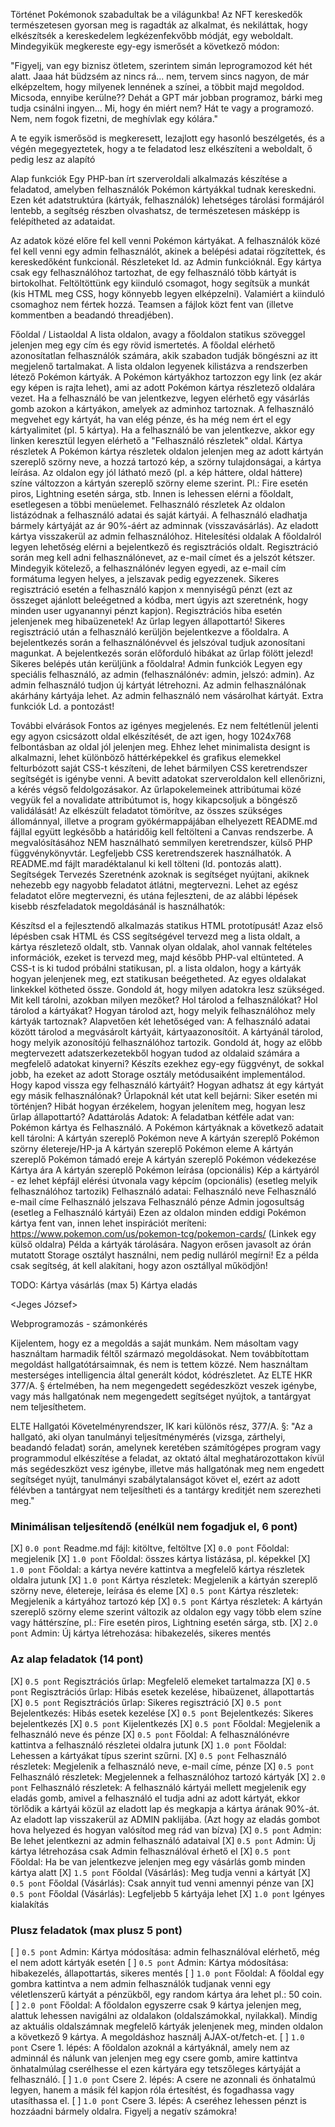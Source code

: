 Történet
Pokémonok szabadultak be a világunkba! Az NFT kereskedők természetesen gyorsan meg is ragadták az alkalmat, és nekiláttak, hogy elkészítsék a kereskedelem legkézenfekvőbb módját, egy weboldalt. Mindegyikük megkereste egy-egy ismerősét a következő módon:

"Figyelj, van egy biznisz ötletem, szerintem simán leprogramozod két hét alatt. Jaaa hát büdzsém az nincs rá... nem, tervem sincs nagyon, de már elképzeltem, hogy milyenek lennének a színei, a többit majd megoldod. Micsoda, ennyibe kerülne?? Dehát a GPT már jobban programoz, bárki meg tudja csinálni ingyen... Mi, hogy én miért nem? Hát te vagy a programozó. Nem, nem fogok fizetni, de meghívlak egy kólára."

A te egyik ismerősöd is megkeresett, lezajlott egy hasonló beszélgetés, és a végén megegyeztetek, hogy a te feladatod lesz elkészíteni a weboldalt, ő pedig lesz az alapító

Alap funkciók
Egy PHP-ban írt szerveroldali alkalmazás készítése a feladatod, amelyben felhasználók Pokémon kártyákkal tudnak kereskedni. Ezen két adatstruktúra (kártyák, felhasználók) lehetséges tárolási formájáról lentebb, a segítség részben olvashatsz, de természetesen másképp is felépítheted az adataidat.

Az adatok közé előre fel kell venni Pokémon kártyákat.
A felhasználók közé fel kell venni egy admin felhasználót, akinek a belépési adatai rögzítettek, és kereskedőként funkcionál. Részleteket ld. az Admin funkcióknál.
Egy kártya csak egy felhasználóhoz tartozhat, de egy felhasználó több kártyát is birtokolhat.
Feltöltöttünk egy kiinduló csomagot, hogy segítsük a munkát (kis HTML meg CSS, hogy könnyebb legyen elképzelni). Valamiért a kiinduló csomaghoz nem fértek hozzá. Teamsen a fájlok közt fent van (illetve kommentben a beadandó threadjében).

Főoldal / Listaoldal
A lista oldalon, avagy a főoldalon statikus szöveggel jelenjen meg egy cím és egy rövid ismertetés.
A főoldal elérhető azonosítatlan felhasználók számára, akik szabadon tudják böngészni az itt megjelenő tartalmakat.
A lista oldalon legyenek kilistázva a rendszerben létező Pokémon kártyák.
A Pokémon kártyákhoz tartozzon egy link (ez akár egy képen is rajta lehet), ami az adott Pokémon kártya részletező oldalára vezet.
Ha a felhasználó be van jelentkezve, legyen elérhető egy vásárlás gomb azokon a kártyákon, amelyek az adminhoz tartoznak. A felhasználó megvehet egy kártyát, ha van elég pénze, és ha még nem ért el egy kártyalimitet (pl. 5 kártya).
Ha a felhasználó be van jelentkezve, akkor egy linken keresztül legyen elérhető a "Felhasználó részletek" oldal.
Kártya részletek
A Pokémon kártya részletek oldalon jelenjen meg az adott kártyán szereplő szörny neve, a hozzá tartozó kép, a szörny tulajdonságai, a kártya leírása.
Az oldalon egy jól látható mező (pl. a kép háttere, oldal háttere) színe változzon a kártyán szereplő szörny eleme szerint. Pl.: Fire esetén piros, Lightning esetén sárga, stb.
Innen is lehessen elérni a főoldalt, esetlegesen a többi menüelemet.
Felhasználó részletek
Az oldalon listázódnak a felhasználó adatai és saját kártyái.
A felhasználó eladhatja bármely kártyáját az ár 90%-áért az adminnak (visszavásárlás). Az eladott kártya visszakerül az admin felhasználóhoz.
Hitelesítési oldalak
A főoldalról legyen lehetőség elérni a bejelentkező és regisztrációs oldalt.
Regisztráció során meg kell adni felhasználónevet, az e-mail címet és a jelszót kétszer. Mindegyik kötelező, a felhasználónév legyen egyedi, az e-mail cím formátuma legyen helyes, a jelszavak pedig egyezzenek. Sikeres regisztráció esetén a felhasználó kapjon x mennyiségű pénzt (ezt az összeget ajánlott beleégetned a kódba, mert úgyis azt szeretnénk, hogy minden user ugyanannyi pénzt kapjon).
Regisztrációs hiba esetén jelenjenek meg hibaüzenetek! Az űrlap legyen állapottartó! Sikeres regisztráció után a felhasználó kerüljön bejelentkezve a főoldalra.
A bejelentkezés során a felhasználónévvel és jelszóval tudjuk azonosítani magunkat.
A bejelentkezés során előforduló hibákat az űrlap fölött jelezd! Sikeres belépés után kerüljünk a főoldalra!
Admin funkciók
Legyen egy speciális felhasználó, az admin (felhasználónév: admin, jelszó: admin).
Az admin felhasználó tudjon új kártyát létrehozni.
Az admin felhasználónak akárhány kártyája lehet.
Az admin felhasználó nem vásárolhat kártyát.
Extra funkciók
Ld. a pontozást!

További elvárások
Fontos az igényes megjelenés. Ez nem feltétlenül jelenti egy agyon csicsázott oldal elkészítését, de azt igen, hogy 1024x768 felbontásban az oldal jól jelenjen meg. Ehhez lehet minimalista designt is alkalmazni, lehet különböző háttérképekkel és grafikus elemekkel felturbózott saját CSS-t készíteni, de lehet bármilyen CSS keretrendszer segítségét is igénybe venni.
A bevitt adatokat szerveroldalon kell ellenőrizni, a kérés végső feldolgozásakor. Az űrlapokelemeinek attribútumai közé vegyük fel a novalidate attribútumot is, hogy kikapcsoljuk a böngésző validálását!
Az elkészült feladatot tömörítve, az összes szükséges állománnyal, illetve a program gyökérmappájában elhelyezett README.md fájllal együtt legkésőbb a határidőig kell feltölteni a Canvas rendszerbe.
A megvalósításához NEM használható semmilyen keretrendszer, külső PHP függvénykönyvtár. Legfeljebb CSS keretrendszerek használhatók.
A README.md fájlt maradéktalanul ki kell tölteni (ld. pontozás alatt).
Segítségek
Tervezés
Szeretnénk azoknak is segítséget nyújtani, akiknek nehezebb egy nagyobb feladatot átlátni, megtervezni. Lehet az egész feladatot előre megtervezni, és utána fejleszteni, de az alábbi lépések kisebb részfeladatok megoldásánál is használhatók:

Készítsd el a fejlesztendő alkalmazás statikus HTML prototípusát! Azaz első lépésben csak HTML és CSS segítségével tervezd meg a lista oldalt, a kártya részletező oldalt, stb. Vannak olyan oldalak, ahol vannak feltételes információk, ezeket is tervezd meg, majd később PHP-val eltünteted. A CSS-t is ki tudod próbálni statikusan, pl. a lista oldalon, hogy a kártyák hogyan jelenjenek meg, ezt statikusan beégetheted. Az egyes oldalakat linkekkel kötheted össze.
Gondold át, hogy milyen adatokra lesz szükséged. Mit kell tárolni, azokban milyen mezőket?
Hol tárolod a felhasználókat?
Hol tárolod a kártyákat?
Hogyan tárolod azt, hogy melyik felhasználóhoz mely kártyák tartoznak? Alapvetően két lehetőséged van:
A felhasználó adatai között tárolod a megvásárolt kártyáit, kártyaazonosítóit.
A kártyánál tárolod, hogy melyik azonosítójú felhasználóhoz tartozik.
Gondold át, hogy az előbb megtervezett adatszerkezetekből hogyan tudod az oldalaid számára a megfelelő adatokat kinyerni? Készíts ezekhez egy-egy függvényt, de sokkal jobb, ha ezeket az adott Storage osztály metódusaiként implementálod.
Hogy kapod vissza egy felhasználó kártyáit?
Hogyan adhatsz át egy kártyát egy másik felhasználónak?
Űrlapoknál két utat kell bejárni:
Siker esetén mi történjen?
Hibát hogyan érzékelem, hogyan jelenítem meg, hogyan lesz űrlap állapottartó?
Adattárolás
Adatok: A feladatban kétféle adat van: Pokémon kártya és Felhasználó.
A Pokémon kártyáknak a következő adatait kell tárolni:
A kártyán szereplő Pokémon neve
A kártyán szereplő Pokémon szörny életereje/HP-ja
A kártyán szereplő Pokémon eleme
A kártyán szereplő Pokémon támadó ereje
A kártyán szereplő Pokémon védekezése
Kártya ára
A kártyán szereplő Pokémon leírása (opcionális)
Kép a kártyáról - ez lehet képfájl elérési útvonala vagy képcím (opcionális)
(esetleg melyik felhasználóhoz tartozik)
Felhasználó adatai:
Felhasználó neve
Felhasználó e-mail címe
Felhasználó jelszava
Felhasználó pénze
Admin jogosultság
(esetleg a Felhasználó kártyái)
Ezen az oldalon minden eddigi Pokémon kártya fent van, innen lehet inspirációt meríteni: https://www.pokemon.com/us/pokemon-tcg/pokemon-cards/ (Linkek egy külső oldalra)
Példa a kártyák tárolására. Nagyon erősen javasolt az órán mutatott Storage osztályt használni, nem pedig nulláról megírni! Ez a példa csak segítség, át kell alakítani, hogy azon osztállyal működjön!


TODO:
Kártya vásárlás (max 5)
Kártya eladás

<Jeges József>
<F49S0K>

Webprogramozás - számonkérés

Kijelentem, hogy ez a megoldás a saját munkám. Nem másoltam vagy használtam harmadik féltől származó megoldásokat. Nem továbbítottam megoldást hallgatótársaimnak, és nem is tettem közzé. Nem használtam mesterséges intelligencia által generált kódot, kódrészletet. Az ELTE HKR 377/A. § értelmében, ha nem megengedett segédeszközt veszek igénybe, vagy más hallgatónak nem megengedett segítséget nyújtok, a tantárgyat nem teljesíthetem.

ELTE Hallgatói Követelményrendszer, IK kari különös rész, 377/A. §: "Az a hallgató, aki olyan tanulmányi teljesítménymérés (vizsga, zárthelyi, beadandó feladat) során, amelynek keretében számítógépes program vagy programmodul elkészítése a feladat, az oktató által meghatározottakon kívül más segédeszközt vesz igénybe, illetve más hallgatónak meg nem engedett segítséget nyújt, tanulmányi szabálytalanságot követ el, ezért az adott félévben a tantárgyat nem teljesítheti és a tantárgy kreditjét nem szerezheti meg."

### Minimálisan teljesítendő (enélkül nem fogadjuk el, 6 pont)
[X] `0.0 pont` Readme.md fájl: kitöltve, feltöltve
[X] `0.0 pont` Főoldal: megjelenik
[X] `1.0 pont` Főoldal: összes kártya listázása, pl. képekkel
[X] `1.0 pont` Főoldal: a kártya nevére kattintva a megfelelő kártya részletek oldalra jutunk
[X] `1.0 pont` Kártya részletek: Megjelenik a kártyán szereplő szörny neve, életereje, leírása és eleme
[X] `0.5 pont` Kártya részletek: Megjelenik a kártyához tartozó kép
[X] `0.5 pont` Kártya részletek: A kártyán szereplő szörny eleme szerint változik az oldalon egy vagy több elem színe vagy háttérszíne, pl.: Fire esetén piros, Lightning esetén sárga, stb.
[X] `2.0 pont` Admin: Új kártya létrehozása: hibakezelés, sikeres mentés


### Az alap feladatok (14 pont)
[X] `0.5 pont` Regisztrációs űrlap: Megfelelő elemeket tartalmazza
[X] `0.5 pont` Regisztrációs űrlap: Hibás esetek kezelése, hibaüzenet, állapottartás
[X] `0.5 pont` Regisztrációs űrlap: Sikeres regisztráció
[X] `0.5 pont` Bejelentkezés: Hibás esetek kezelése
[X] `0.5 pont` Bejelentkezés: Sikeres bejelentkezés
[X] `0.5 pont` Kijelentkezés
[X] `0.5 pont` Főoldal: Megjelenik a felhasználó neve és pénze
[X] `0.5 pont` Főoldal: A felhasználónévre kattintva a felhasználó részletei oldalra jutunk
[X] `1.0 pont` Főoldal: Lehessen a kártyákat típus szerint szűrni.
[X] `0.5 pont` Felhasználó részletek: Megjelenik a felhasználó neve, e-mail címe, pénze
[X] `0.5 pont` Felhasználó részletek: Megjelennek a felhasználóhoz tartozó kártyák
[X] `2.0 pont` Felhasználó részletek: A felhasználó kártyái mellett megjelenik egy eladás gomb, amivel a felhasználó el tudja adni az adott kártyát, ekkor törlődik a kártyái közül az eladott lap és megkapja a kártya árának 90%-át. Az eladott lap visszakerül az ADMIN paklijába. (Azt hogy az eladás gombot hova helyezed és hogyan valósítod meg rád van bízva)
[X] `0.5 pont` Admin: Be lehet jelentkezni az admin felhasználó adataival
[X] `0.5 pont` Admin: Új kártya létrehozása csak Admin felhasználóval érhető el
[X] `0.5 pont` Főoldal: Ha be van jelentkezve jelenjen meg egy vásárlás gomb minden kártya alatt
[X] `1.5 pont` Főoldal (Vásárlás): Meg tudja venni a kártyát
[X] `0.5 pont` Főoldal (Vásárlás): Csak annyit tud venni amennyi pénze van
[X] `0.5 pont` Főoldal (Vásárlás): Legfeljebb 5 kártyája lehet
[X] `1.0 pont` Igényes kialakítás

### Plusz feladatok (max plusz 5 pont)
[ ] `0.5 pont` Admin: Kártya módosítása: admin felhasználóval elérhető, még el nem adott kártyák esetén
[ ] `0.5 pont` Admin: Kártya módosítása: hibakezelés, állapottartás, sikeres mentés
[ ] `1.0 pont` Főoldal: A főoldal egy gombra kattintva a nem admin felhasználók tudjanak venni egy véletlenszerű kártyát a pénzükből, egy random kártya ára lehet pl.: 50 coin.
[ ] `2.0 pont` Főoldal: A főoldalon egyszerre csak 9 kártya jelenjen meg, alattuk lehessen navigálni az oldalakon (oldalszámokkal, nyilakkal). Mindig az aktuális oldalszámnak megfelelő kártyák jelenjenek meg, minden oldalon a következő 9 kártya. A megoldáshoz használj AJAX-ot/fetch-et.
[ ] `1.0 pont` Csere 1. lépés: A főoldalon azoknál a kártyáknál, amely nem az adminnál és nálunk van jelenjen meg egy csere gomb, amire kattintva önhatalmúlag cserélhesse el ezen kártyára egy tetszőleges kártyáját a felhasználó. 
[ ] `1.0 pont` Csere 2. lépés: A csere ne azonnali és önhatalmú legyen, hanem a másik fél kapjon róla értesítést, és fogadhassa vagy utasíthassa el.
[ ] `1.0 pont` Csere 3. lépés: A cseréhez lehessen pénzt is hozzáadni bármely oldalra. Figyelj a negatív számokra!
